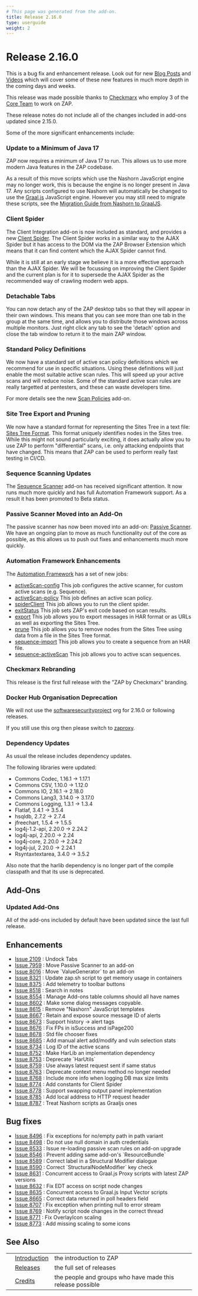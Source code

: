 ```yaml
---
# This page was generated from the add-on.
title: Release 2.16.0
type: userguide
weight: 2
---
```


# Release 2.16.0

This is a bug fix and enhancement release. Look out for new [Blog Posts](/blog/) and [Videos](/videos/) which will cover some of these new features in much more depth in the coming days and weeks.


This release was made possible thanks to [Checkmarx](https://checkmarx.com/)
who employ 3 of the [Core Team](/docs/team/) to work on ZAP.


These release notes do not include all of the changes included in add-ons updated since 2.15.0.


Some of the more significant enhancements include:

### Update to a Minimum of Java 17

ZAP now requires a minimum of Java 17 to run. This allows us to use more modern Java features in the ZAP codebase.


As a result of this move scripts which use the Nashorn JavaScript engine may no longer work,
this is because the engine is no longer present in Java 17.
Any scripts configured to use Nashorn will automatically be changed to use the
[Graal.js](/docs/desktop/addons/graalvm-javascript/) JavaScript engine.
However you may still need to migrate these scripts, see the [Migration Guide from Nashorn to GraalJS](https://www.graalvm.org/latest/reference-manual/js/NashornMigrationGuide/).

### Client Spider

The Client Integration add-on is now included as standard, and provides a new [Client Spider](/docs/desktop/addons/client-side-integration/spider/). The Client Spider works in a similar way to the AJAX Spider but it has access to the DOM via the ZAP Browser Extension which means that it can find content which the AJAX Spider cannot find.


While it is still at an early stage we believe it is a more effective approach than the AJAX Spider.
We will be focussing on improving the Client Spider and the current plan is for it to supersede the AJAX Spider
as the recommended way of crawling modern web apps.

### Detachable Tabs

You can now detach any of the ZAP desktop tabs so that they will appear in their own windows. This means that you can see more than one tab in the group at the same time, and allows you to distribute those windows across multiple monitors. Just right click any tab to see the 'detach' option and close the tab window to return it to the main ZAP window.

### Standard Policy Definitions

We now have a standard set of active scan policy definitions which we recommend for use in specific situations. Using these definitions will just enable the most suitable active scan rules. This will speed up your active scans and will reduce noise. Some of the standard active scan rules are really targetted at pentesters, and these can waste developers time.


For more details see the new [Scan Policies](/docs/desktop/addons/scan-policies/) add-on.

### Site Tree Export and Pruning

We now have a standard format for representing the Sites Tree in a text file: [Sites Tree Format](/docs/desktop/addons/import-export/sites-tree-format/). This format uniquely identifies nodes in the Sites tree. While this might not sound particularly exciting, it does actually allow you to use ZAP to perform "differential" scans, i.e. only attacking endpoints that have changed. This means that ZAP can be used to perform really fast testing in CI/CD.

### Sequence Scanning Updates

The [Sequence Scanner](/docs/desktop/addons/sequence-scanner/) add-on has received significant attention. It now runs much more quickly and has full Automation Framework support. As a result it has been promoted to Beta status.

### Passive Scanner Moved into an Add-On

The passive scanner has now been moved into an add-on: [Passive Scanner](/docs/desktop/addons/passive-scanner/). We have an ongoing plan to move as much functionality out of the core as possible, as this allows us to push out fixes and enhancements much more quickly.

### Automation Framework Enhancements

The [Automation Framework](/docs/automate/automation-framework/) has a set of new jobs:

* [activeScan-config](/docs/desktop/addons/automation-framework/job-ascanconfig/) This job configures the active scanner, for custom active scans (e.g. Sequence).
* [activeScan-policy](/docs/desktop/addons/automation-framework/job-ascanpolicy/) This job defines an active scan policy.
* [spiderClient](/docs/desktop/addons/client-side-integration/automation/) This job allows you to run the client spider.
* [exitStatus](/docs/desktop/addons/automation-framework/job-exitstatus/) This job sets ZAP's exit code based on scan results.
* [export](/docs/desktop/addons/import-export/automation/) This job allows you to export messages in HAR format or as URLs as well as exporting the Sites Tree.
* [prune](/docs/desktop/addons/import-export/automation/) This job allows you to remove nodes from the Sites Tree using data from a file in the Sites Tree format.
* [sequence-import](/docs/desktop/addons/sequence-scanner/automation/) This job allows you to create a sequence from an HAR file.
* [sequence-activeScan](/docs/desktop/addons/sequence-scanner/automation/) This job allows you to active scan sequences.

### Checkmarx Rebranding

This release is the first full release with the "ZAP by Checkmarx" branding.

### Docker Hub Organisation Deprecation

We will not use the [softwaresecurityproject](https://hub.docker.com/u/softwaresecurityproject) org for 2.16.0 or following releases.


If you still use this org then please switch to [zaproxy](https://hub.docker.com/u/zaproxy).

### Dependency Updates

As usual the release includes dependency updates.


The following libraries were updated:

* Commons Codec, 1.16.1 → 1.17.1
* Commons CSV, 1.10.0 → 1.12.0
* Commons IO, 2.16.1 → 2.18.0
* Commons Lang3, 3.14.0 → 3.17.0
* Commons Logging, 1.3.1 → 1.3.4
* Flatlaf, 3.4.1 → 3.5.4
* hsqldb, 2.7.2 → 2.7.4
* jfreechart, 1.5.4 → 1.5.5
* log4j-1.2-api, 2.20.0 → 2.24.2
* log4j-api, 2.20.0 → 2.24
* log4j-core, 2.20.0 → 2.24.2
* log4j-jul, 2.20.0 → 2.24.1
* Rsyntaxtextarea, 3.4.0 → 3.5.2

Also note that the harlib dependency is no longer part of the compile classpath and that its use is deprecated.

## Add-Ons

### Updated Add-Ons

All of the add-ons included by default have been updated since the last full release.

## Enhancements

* [Issue 2109](https://github.com/zaproxy/zaproxy/issues/2109) : Undock Tabs
* [Issue 7959](https://github.com/zaproxy/zaproxy/issues/7959) : Move Passive Scanner to an add-on
* [Issue 8016](https://github.com/zaproxy/zaproxy/issues/8016) : Move \`ValueGenerator\` to an add-on
* [Issue 8321](https://github.com/zaproxy/zaproxy/issues/8321) : Update zap.sh script to get memory usage in containers
* [Issue 8375](https://github.com/zaproxy/zaproxy/issues/8375) : Add telemetry to toolbar buttons
* [Issue 8518](https://github.com/zaproxy/zaproxy/issues/8518) : Search in notes
* [Issue 8554](https://github.com/zaproxy/zaproxy/issues/8554) : Manage Add-ons table columns should all have names
* [Issue 8602](https://github.com/zaproxy/zaproxy/issues/8602) : Make some dialog messages copyable.
* [Issue 8615](https://github.com/zaproxy/zaproxy/issues/8615) : Remove "Nashorn" JavaScript templates
* [Issue 8667](https://github.com/zaproxy/zaproxy/issues/8667) : Retain and expose source message ID of alerts
* [Issue 8673](https://github.com/zaproxy/zaproxy/issues/8673) : Support history -\> alert tags
* [Issue 8676](https://github.com/zaproxy/zaproxy/issues/8676) : Fix FPs in isSuccess and isPage200
* [Issue 8678](https://github.com/zaproxy/zaproxy/issues/8678) : Std file chooser fixes
* [Issue 8685](https://github.com/zaproxy/zaproxy/issues/8685) : Add manual alert add/modify and vuln selection stats
* [Issue 8734](https://github.com/zaproxy/zaproxy/issues/8734) : Log ID of the active scans
* [Issue 8752](https://github.com/zaproxy/zaproxy/issues/8752) : Make HarLib an implementation dependency
* [Issue 8753](https://github.com/zaproxy/zaproxy/issues/8753) : Deprecate \`HarUtils\`
* [Issue 8759](https://github.com/zaproxy/zaproxy/issues/8759) : Use always latest request sent if same status
* [Issue 8763](https://github.com/zaproxy/zaproxy/issues/8763) : Deprecate context menu method no longer needed
* [Issue 8768](https://github.com/zaproxy/zaproxy/issues/8768) : Include more info when logging DB max size limits
* [Issue 8774](https://github.com/zaproxy/zaproxy/issues/8774) : Add constants for Client Spider
* [Issue 8778](https://github.com/zaproxy/zaproxy/issues/8778) : Support swapping output panel implementation
* [Issue 8785](https://github.com/zaproxy/zaproxy/issues/8785) : Add local address to HTTP request header
* [Issue 8787](https://github.com/zaproxy/zaproxy/issues/8787) : Treat Nashorn scripts as Graaljs ones

## Bug fixes

* [Issue 8496](https://github.com/zaproxy/zaproxy/issues/8496) : Fix exceptions for no/empty path in path variant
* [Issue 8498](https://github.com/zaproxy/zaproxy/issues/8498) : Do not use null domain in auth credentials
* [Issue 8533](https://github.com/zaproxy/zaproxy/issues/8533) : Issue re-loading passive scan rules on add-on upgrade
* [Issue 8546](https://github.com/zaproxy/zaproxy/issues/8546) : Prevent adding same add-on's \`ResourceBundle\`
* [Issue 8589](https://github.com/zaproxy/zaproxy/issues/8589) : Correct label in a Structural Modifier dialogue
* [Issue 8590](https://github.com/zaproxy/zaproxy/issues/8590) : Correct \`StructuralNodeModifier\` key check
* [Issue 8631](https://github.com/zaproxy/zaproxy/issues/8631) : Concurrent access to Graal.js Proxy scripts with latest ZAP versions
* [Issue 8632](https://github.com/zaproxy/zaproxy/issues/8632) : Fix EDT access on script node changes
* [Issue 8635](https://github.com/zaproxy/zaproxy/issues/8635) : Concurrent access to Graal.js Input Vector scripts
* [Issue 8665](https://github.com/zaproxy/zaproxy/issues/8665) : Correct data returned in poll headers field
* [Issue 8707](https://github.com/zaproxy/zaproxy/issues/8707) : Fix exception when printing null to error stream
* [Issue 8769](https://github.com/zaproxy/zaproxy/issues/8769) : Notify script node changes in the correct thread
* [Issue 8771](https://github.com/zaproxy/zaproxy/issues/8771) : Fix OverlayIcon scaling
* [Issue 8773](https://github.com/zaproxy/zaproxy/issues/8773) : Add missing scaling to some icons

## See Also

|   |                                     |                                                           |
|---|-------------------------------------|-----------------------------------------------------------|
|   | [Introduction](/docs/desktop/)      | the introduction to ZAP                                   |
|   | [Releases](/docs/desktop/releases/) | the full set of releases                                  |
|   | [Credits](/docs/desktop/credits/)   | the people and groups who have made this release possible |
